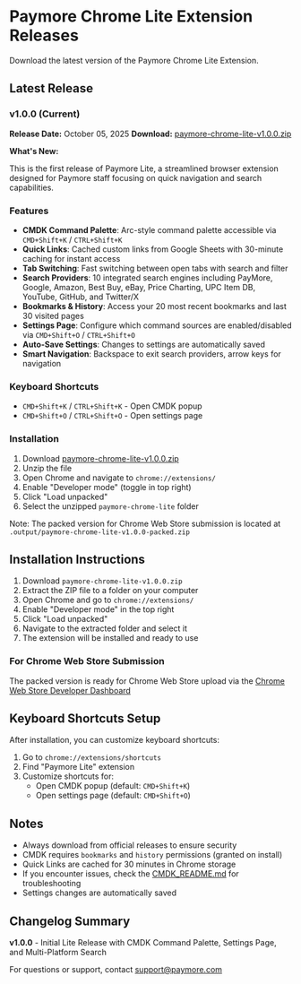 # Paymore Chrome Lite Extension Releases

Download the latest version of the Paymore Chrome Lite Extension.

## Latest Release

### v1.0.0 (Current)

**Release Date:** October 05, 2025
**Download:** [paymore-chrome-lite-v1.0.0.zip](./paymore-chrome-lite-v1.0.0.zip)

**What's New:**

This is the first release of Paymore Lite, a streamlined browser extension designed for Paymore staff focusing on quick navigation and search capabilities.

### Features

- **CMDK Command Palette**: Arc-style command palette accessible via `CMD+Shift+K` / `CTRL+Shift+K`
- **Quick Links**: Cached custom links from Google Sheets with 30-minute caching for instant access
- **Tab Switching**: Fast switching between open tabs with search and filter
- **Search Providers**: 10 integrated search engines including PayMore, Google, Amazon, Best Buy, eBay, Price Charting, UPC Item DB, YouTube, GitHub, and Twitter/X
- **Bookmarks & History**: Access your 20 most recent bookmarks and last 30 visited pages
- **Settings Page**: Configure which command sources are enabled/disabled via `CMD+Shift+O` / `CTRL+Shift+O`
- **Auto-Save Settings**: Changes to settings are automatically saved
- **Smart Navigation**: Backspace to exit search providers, arrow keys for navigation

### Keyboard Shortcuts

- `CMD+Shift+K` / `CTRL+Shift+K` - Open CMDK popup
- `CMD+Shift+O` / `CTRL+Shift+O` - Open settings page

### Installation

1. Download [paymore-chrome-lite-v1.0.0.zip](./paymore-chrome-lite-v1.0.0.zip)
2. Unzip the file
3. Open Chrome and navigate to `chrome://extensions/`
4. Enable "Developer mode" (toggle in top right)
5. Click "Load unpacked"
6. Select the unzipped `paymore-chrome-lite` folder

Note: The packed version for Chrome Web Store submission is located at `.output/paymore-chrome-lite-v1.0.0-packed.zip`

## Installation Instructions

1. Download `paymore-chrome-lite-v1.0.0.zip`
2. Extract the ZIP file to a folder on your computer
3. Open Chrome and go to `chrome://extensions/`
4. Enable "Developer mode" in the top right
5. Click "Load unpacked"
6. Navigate to the extracted folder and select it
7. The extension will be installed and ready to use

### For Chrome Web Store Submission

The packed version is ready for Chrome Web Store upload via the [Chrome Web Store Developer Dashboard](https://chrome.google.com/webstore/devconsole)

## Keyboard Shortcuts Setup

After installation, you can customize keyboard shortcuts:

1. Go to `chrome://extensions/shortcuts`
2. Find "Paymore Lite" extension
3. Customize shortcuts for:
   - Open CMDK popup (default: `CMD+Shift+K`)
   - Open settings page (default: `CMD+Shift+O`)

## Notes

- Always download from official releases to ensure security
- CMDK requires `bookmarks` and `history` permissions (granted on install)
- Quick Links are cached for 30 minutes in Chrome storage
- If you encounter issues, check the [CMDK_README.md](../CMDK_README.md) for troubleshooting
- Settings changes are automatically saved

## Changelog Summary

**v1.0.0** - Initial Lite Release with CMDK Command Palette, Settings Page, and Multi-Platform Search

For questions or support, contact support@paymore.com
